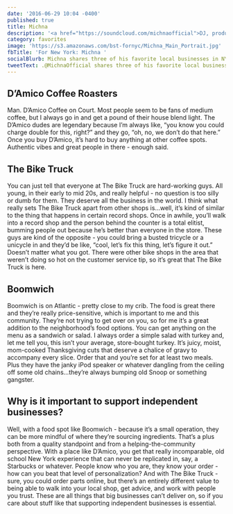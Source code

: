 ```yaml
---
date: '2016-06-29 10:04 -0400'
published: true
title: Michna
description: '<a href="https://soundcloud.com/michnaofficial">DJ, producer</a>'
category: favorites
image: 'https://s3.amazonaws.com/bst-fornyc/Michna_Main_Portrait.jpg'
fbTitle: 'For New York: Michna '
socialBlurb: Michna shares three of his favorite local businesses in NYC.
tweetText: .@MichnaOfficial shares three of his favorite local businesses in NYC
---
```

## D’Amico Coffee Roasters

Man. D’Amico Coffee on Court. Most people seem to be fans of medium coffee, but I always go in and get a pound of their house blend light. The D’Amico dudes are legendary because I’m always like, “you know you could charge double for this, right?” and they go, “oh, no, we don’t do that here.” Once you buy D’Amico, it’s hard to buy anything at other coffee spots. Authentic vibes and great people in there - enough said.

## The Bike Truck

You can just tell that everyone at The Bike Truck are hard-working guys. All young, in their early to mid 20s, and really helpful - no question is too silly or dumb for them. They deserve all the business in the world. I think what really sets The Bike Truck apart from other shops is...well, it’s kind of similar to the thing that happens in certain record shops. Once in awhile, you’ll walk into a record shop and the person behind the counter is a total elitist, bumming people out because he’s better than everyone in the store. These guys are kind of the opposite - you could bring a busted tricycle or a unicycle in and they’d be like, “cool, let’s fix this thing, let’s figure it out.” Doesn’t matter what you got. There were other bike shops in the area that weren’t doing so hot on the customer service tip, so it’s great that The Bike Truck is here.

## Boomwich

Boomwich is on Atlantic - pretty close to my crib. The food is great there and they’re really price-sensitive, which is important to me and this community. They’re not trying to get over on you, so for me it’s a great addition to the neighborhood’s food options. You can get anything on the menu as a sandwich or salad. I always order a simple salad with turkey and, let me tell you, this isn’t your average, store-bought turkey. It’s juicy, moist, mom-cooked Thanksgiving cuts that deserve a chalice of gravy to accompany every slice. Order that and you’re set for at least two meals. Plus they have the janky iPod speaker or whatever dangling from the ceiling off some old chains...they’re always bumping old Snoop or something gangster.

## Why is it important to support independent businesses?

Well, with a food spot like Boomwich - because it’s a small operation, they can be more mindful of where they’re sourcing ingredients. That’s a plus both from a quality standpoint and from a helping-the-community perspective. With a place like D’Amico, you get that really incomparable, old school New York experience that can never be replicated in, say, a Starbucks or whatever. People know who you are, they know your order - how can you beat that level of personalization? And with The Bike Truck - sure, you could order parts online, but there’s an entirely different value to being able to walk into your local shop, get advice, and work with people you trust. These are all things that big businesses can’t deliver on, so if you care about stuff like that supporting independent businesses is essential.
